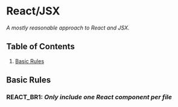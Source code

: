 # React/JSX

_A mostly reasonable approach to React and JSX._

## Table of Contents

1. [Basic Rules](#basic-rules)

## Basic Rules

### REACT_BR1: _Only include one React component per file_

